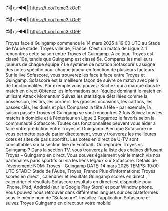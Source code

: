📺📱👉◄◄🔴 https://t.co/Tcmc3ikOeP

📺📱👉◄◄🔴 https://t.co/Tcmc3ikOeP

📺📱👉◄◄🔴 https://t.co/Tcmc3ikOeP



Troyes face à Guingamp commence le 14 mars 2025 à 19:00 UTC au Stade de l'Aube stade, Troyes ville de, France. C'est un match de Ligue 2.
1 rencontres cette saison entre Troyes et Guingamp. A ce jour, Troyes est classé 10e, tandis que Guingamp est classé 5e. Comparez les meilleurs joueurs de chaque équipe ? Le systéme de notation Sofascore's assigne des notes spécific pour chaque joueur en fonction de plusieurs facteurs.
Sur le live Sofascore, vous trouverez les face à face entre Troyes et Guingamp. Sofascore est la meilleure façon de suivre ce match avec plein de fonctionnalités. Par exemple vous pouvez:
Sachez qui a marqué dans le match en direct
Obtenez les informations sur l'équipe dominant le match en utilisant Attack Momentum
Suivez les statistique détaillées comme la possession, les tirs, les corners, les grosses occasions, les cartons, les passes clés, les duels et plus
Comparez la tête à tête - par exemple, la saison passée Troyes et Guingamp se sont rencontrés 2 fois
Suivez tous les matchs à domicile et à l'éxtérieur en Ligue 2
Regardez le favoris selon la communauté Sofascore.
Toutes ces fonctionnalités peuvent vous aider à faire votre prédiction entre Troyes et Guingamp. Bien que Sofascore ne vous permette pas de parier directement, vous y trouverez les meilleures cotes et sites de paris sportifs. Les cotes en direct de U-TV sont consultables sur la section live de Football .
Où regarder Troyes vs Guingamp ? Dans la section TV, vous trouverez la liste des chaînes diffusant Troyes – Guingamp en direct. Vous pouvez également voir le match via nos partenaires paris sportifs ou via les liens légaux sur Sofascore.
Détails de l'événement:
NOM: Troyes - Guingamp
DATE: 14 mars 2025
TEMPS: 19:00 UTC
STADE: Stade de l'Aube, Troyes, France
Plus d'informations:
Troyes scores en direct , calendrier et résultats
Guingamp scores en direct , calendrier et résultats
Sofascore résultats en direct est disponible pour iPhone, iPad, Android (sur le Google Play Store) et pour Window phone. Vous pouvez nous retrouver dans différentes langues sur ces plateformes sous le même nom de "Sofascore". Installez l'application Sofascore et suivez Troyes Guingamp en direct sur votre mobile!

